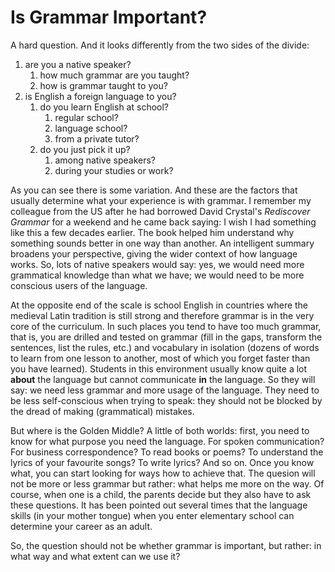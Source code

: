Is Grammar Important?
=====================

A hard question. And it looks differently from the two sides of the divide:

1. are you a native speaker?
   1. how much grammar are you taught?
   2. how is grammar taught to you?
2. is English a foreign language to you?
   1. do you learn English at school?
      1. regular school?
      2. language school?
      3. from a private tutor?
   2. do you just pick it up?
      1. among native speakers?
      2. during your studies or work?

As you can see there is some variation. And these are the factors that usually determine what your experience is with grammar. I remember my colleague from the US after he had borrowed David Crystal's _Rediscover Grammar_ for a weekend and he came back saying: I wish I had something like this a few decades earlier. The book helped him understand why something sounds better in one way than another. An intelligent summary broadens your perspective, giving the wider context of how language works. So, lots of native speakers would say: yes, we would need more grammatical knowledge than what we have; we would need to be more conscious users of the language.

At the opposite end of the scale is school English in countries where the medieval Latin tradition is still strong and therefore grammar is in the very core of the curriculum. In such places you tend to have too much grammar, that is, you are drilled and tested on grammar (fill in the gaps, transform the sentences, list the rules, etc.) and vocabulary in isolation (dozens of words to learn from one lesson to another, most of which you forget faster than you have learned). Students in this environment usually know quite a lot __about__ the language but cannot communicate __in__ the language. So they will say: we need less grammar and more usage of the language. They need to be less self-conscious when trying to speak: they should not be blocked by the dread of making (grammatical) mistakes.

But where is the Golden Middle? A little of both worlds: first, you need to know for what purpose you need the language. For spoken communication? For business correspondence? To read books or poems? To understand the lyrics of your favourite songs? To write lyrics? And so on. Once you know what, you can start looking for ways how to achieve that. The quesion will not be more or less grammar but rather: what helps me more on the way. Of course, when one is a child, the parents decide but they also have to ask these questions. It has been pointed out several times that the language skills (in your mother tongue) when you enter elementary school can determine your career as an adult.

So, the question should not be whether grammar is important, but rather: in what way and what extent can we use it?
